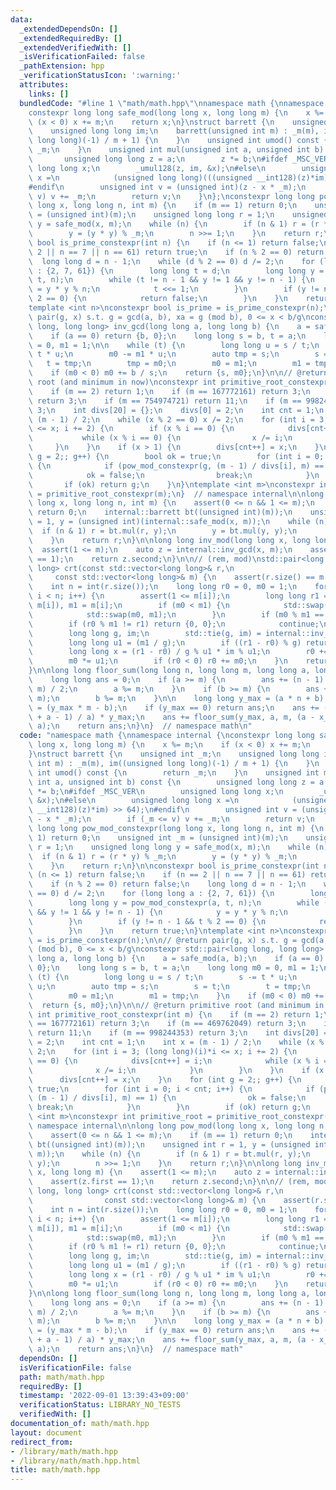 ```yaml
---
data:
  _extendedDependsOn: []
  _extendedRequiredBy: []
  _extendedVerifiedWith: []
  _isVerificationFailed: false
  _pathExtension: hpp
  _verificationStatusIcon: ':warning:'
  attributes:
    links: []
  bundledCode: "#line 1 \"math/math.hpp\"\nnamespace math {\nnamespace internal {\n\
    constexpr long long safe_mod(long long x, long long m) {\n    x %= m;\n    if\
    \ (x < 0) x += m;\n    return x;\n}\nstruct barrett {\n    unsigned int _m;\n\
    \    unsigned long long im;\n    barrett(unsigned int m) : _m(m), im((unsigned\
    \ long long)(-1) / m + 1) {\n    }\n    unsigned int umod() const {\n        return\
    \ _m;\n    }\n    unsigned int mul(unsigned int a, unsigned int b) const {\n \
    \       unsigned long long z = a;\n        z *= b;\n#ifdef _MSC_VER\n        unsigned\
    \ long long x;\n        _umul128(z, im, &x);\n#else\n        unsigned long long\
    \ x =\n            (unsigned long long)(((unsigned __int128)(z)*im) >> 64);\n\
    #endif\n        unsigned int v = (unsigned int)(z - x * _m);\n        if (_m <=\
    \ v) v += _m;\n        return v;\n    }\n};\nconstexpr long long pow_mod_constexpr(long\
    \ long x, long long n, int m) {\n    if (m == 1) return 0;\n    unsigned int _m\
    \ = (unsigned int)(m);\n    unsigned long long r = 1;\n    unsigned long long\
    \ y = safe_mod(x, m);\n    while (n) {\n        if (n & 1) r = (r * y) % _m;\n\
    \        y = (y * y) % _m;\n        n >>= 1;\n    }\n    return r;\n}\n\nconstexpr\
    \ bool is_prime_constexpr(int n) {\n    if (n <= 1) return false;\n    if (n ==\
    \ 2 || n == 7 || n == 61) return true;\n    if (n % 2 == 0) return false;\n  \
    \  long long d = n - 1;\n    while (d % 2 == 0) d /= 2;\n    for (long long a\
    \ : {2, 7, 61}) {\n        long long t = d;\n        long long y = pow_mod_constexpr(a,\
    \ t, n);\n        while (t != n - 1 && y != 1 && y != n - 1) {\n            y\
    \ = y * y % n;\n            t <<= 1;\n        }\n        if (y != n - 1 && t %\
    \ 2 == 0) {\n            return false;\n        }\n    }\n    return true;\n}\n\
    template <int n>\nconstexpr bool is_prime = is_prime_constexpr(n);\n\n// @return\
    \ pair(g, x) s.t. g = gcd(a, b), xa = g (mod b), 0 <= x < b/g\nconstexpr std::pair<long\
    \ long, long long> inv_gcd(long long a, long long b) {\n    a = safe_mod(a, b);\n\
    \    if (a == 0) return {b, 0};\n    long long s = b, t = a;\n    long long m0\
    \ = 0, m1 = 1;\n\n    while (t) {\n        long long u = s / t;\n        s -=\
    \ t * u;\n        m0 -= m1 * u;\n        auto tmp = s;\n        s = t;\n     \
    \   t = tmp;\n        tmp = m0;\n        m0 = m1;\n        m1 = tmp;\n    }\n\
    \    if (m0 < 0) m0 += b / s;\n    return {s, m0};\n}\n\n// @return primitive\
    \ root (and minimum in now)\nconstexpr int primitive_root_constexpr(int m) {\n\
    \    if (m == 2) return 1;\n    if (m == 167772161) return 3;\n    if (m == 469762049)\
    \ return 3;\n    if (m == 754974721) return 11;\n    if (m == 998244353) return\
    \ 3;\n    int divs[20] = {};\n    divs[0] = 2;\n    int cnt = 1;\n    int x =\
    \ (m - 1) / 2;\n    while (x % 2 == 0) x /= 2;\n    for (int i = 3; (long long)(i)*i\
    \ <= x; i += 2) {\n        if (x % i == 0) {\n            divs[cnt++] = i;\n \
    \           while (x % i == 0) {\n                x /= i;\n            }\n   \
    \     }\n    }\n    if (x > 1) {\n        divs[cnt++] = x;\n    }\n    for (int\
    \ g = 2;; g++) {\n        bool ok = true;\n        for (int i = 0; i < cnt; i++)\
    \ {\n            if (pow_mod_constexpr(g, (m - 1) / divs[i], m) == 1) {\n    \
    \            ok = false;\n                break;\n            }\n        }\n \
    \       if (ok) return g;\n    }\n}\ntemplate <int m>\nconstexpr int primitive_root\
    \ = primitive_root_constexpr(m);\n}  // namespace internal\n\nlong long pow_mod(long\
    \ long x, long long n, int m) {\n    assert(0 <= n && 1 <= m);\n    if (m == 1)\
    \ return 0;\n    internal::barrett bt((unsigned int)(m));\n    unsigned int r\
    \ = 1, y = (unsigned int)(internal::safe_mod(x, m));\n    while (n) {\n      \
    \  if (n & 1) r = bt.mul(r, y);\n        y = bt.mul(y, y);\n        n >>= 1;\n\
    \    }\n    return r;\n}\n\nlong long inv_mod(long long x, long long m) {\n  \
    \  assert(1 <= m);\n    auto z = internal::inv_gcd(x, m);\n    assert(z.first\
    \ == 1);\n    return z.second;\n}\n\n// (rem, mod)\nstd::pair<long long, long\
    \ long> crt(const std::vector<long long>& r,\n                               \
    \     const std::vector<long long>& m) {\n    assert(r.size() == m.size());\n\
    \    int n = int(r.size());\n    long long r0 = 0, m0 = 1;\n    for (int i = 0;\
    \ i < n; i++) {\n        assert(1 <= m[i]);\n        long long r1 = internal::safe_mod(r[i],\
    \ m[i]), m1 = m[i];\n        if (m0 < m1) {\n            std::swap(r0, r1);\n\
    \            std::swap(m0, m1);\n        }\n        if (m0 % m1 == 0) {\n    \
    \        if (r0 % m1 != r1) return {0, 0};\n            continue;\n        }\n\
    \        long long g, im;\n        std::tie(g, im) = internal::inv_gcd(m0, m1);\n\
    \        long long u1 = (m1 / g);\n        if ((r1 - r0) % g) return {0, 0};\n\
    \        long long x = (r1 - r0) / g % u1 * im % u1;\n        r0 += x * m0;\n\
    \        m0 *= u1;\n        if (r0 < 0) r0 += m0;\n    }\n    return {r0, m0};\n\
    }\n\nlong long floor_sum(long long n, long long m, long long a, long long b) {\n\
    \    long long ans = 0;\n    if (a >= m) {\n        ans += (n - 1) * n * (a /\
    \ m) / 2;\n        a %= m;\n    }\n    if (b >= m) {\n        ans += n * (b /\
    \ m);\n        b %= m;\n    }\n\n    long long y_max = (a * n + b) / m, x_max\
    \ = (y_max * m - b);\n    if (y_max == 0) return ans;\n    ans += (n - (x_max\
    \ + a - 1) / a) * y_max;\n    ans += floor_sum(y_max, a, m, (a - x_max % a) %\
    \ a);\n    return ans;\n}\n}  // namespace math\n"
  code: "namespace math {\nnamespace internal {\nconstexpr long long safe_mod(long\
    \ long x, long long m) {\n    x %= m;\n    if (x < 0) x += m;\n    return x;\n\
    }\nstruct barrett {\n    unsigned int _m;\n    unsigned long long im;\n    barrett(unsigned\
    \ int m) : _m(m), im((unsigned long long)(-1) / m + 1) {\n    }\n    unsigned\
    \ int umod() const {\n        return _m;\n    }\n    unsigned int mul(unsigned\
    \ int a, unsigned int b) const {\n        unsigned long long z = a;\n        z\
    \ *= b;\n#ifdef _MSC_VER\n        unsigned long long x;\n        _umul128(z, im,\
    \ &x);\n#else\n        unsigned long long x =\n            (unsigned long long)(((unsigned\
    \ __int128)(z)*im) >> 64);\n#endif\n        unsigned int v = (unsigned int)(z\
    \ - x * _m);\n        if (_m <= v) v += _m;\n        return v;\n    }\n};\nconstexpr\
    \ long long pow_mod_constexpr(long long x, long long n, int m) {\n    if (m ==\
    \ 1) return 0;\n    unsigned int _m = (unsigned int)(m);\n    unsigned long long\
    \ r = 1;\n    unsigned long long y = safe_mod(x, m);\n    while (n) {\n      \
    \  if (n & 1) r = (r * y) % _m;\n        y = (y * y) % _m;\n        n >>= 1;\n\
    \    }\n    return r;\n}\n\nconstexpr bool is_prime_constexpr(int n) {\n    if\
    \ (n <= 1) return false;\n    if (n == 2 || n == 7 || n == 61) return true;\n\
    \    if (n % 2 == 0) return false;\n    long long d = n - 1;\n    while (d % 2\
    \ == 0) d /= 2;\n    for (long long a : {2, 7, 61}) {\n        long long t = d;\n\
    \        long long y = pow_mod_constexpr(a, t, n);\n        while (t != n - 1\
    \ && y != 1 && y != n - 1) {\n            y = y * y % n;\n            t <<= 1;\n\
    \        }\n        if (y != n - 1 && t % 2 == 0) {\n            return false;\n\
    \        }\n    }\n    return true;\n}\ntemplate <int n>\nconstexpr bool is_prime\
    \ = is_prime_constexpr(n);\n\n// @return pair(g, x) s.t. g = gcd(a, b), xa = g\
    \ (mod b), 0 <= x < b/g\nconstexpr std::pair<long long, long long> inv_gcd(long\
    \ long a, long long b) {\n    a = safe_mod(a, b);\n    if (a == 0) return {b,\
    \ 0};\n    long long s = b, t = a;\n    long long m0 = 0, m1 = 1;\n\n    while\
    \ (t) {\n        long long u = s / t;\n        s -= t * u;\n        m0 -= m1 *\
    \ u;\n        auto tmp = s;\n        s = t;\n        t = tmp;\n        tmp = m0;\n\
    \        m0 = m1;\n        m1 = tmp;\n    }\n    if (m0 < 0) m0 += b / s;\n  \
    \  return {s, m0};\n}\n\n// @return primitive root (and minimum in now)\nconstexpr\
    \ int primitive_root_constexpr(int m) {\n    if (m == 2) return 1;\n    if (m\
    \ == 167772161) return 3;\n    if (m == 469762049) return 3;\n    if (m == 754974721)\
    \ return 11;\n    if (m == 998244353) return 3;\n    int divs[20] = {};\n    divs[0]\
    \ = 2;\n    int cnt = 1;\n    int x = (m - 1) / 2;\n    while (x % 2 == 0) x /=\
    \ 2;\n    for (int i = 3; (long long)(i)*i <= x; i += 2) {\n        if (x % i\
    \ == 0) {\n            divs[cnt++] = i;\n            while (x % i == 0) {\n  \
    \              x /= i;\n            }\n        }\n    }\n    if (x > 1) {\n  \
    \      divs[cnt++] = x;\n    }\n    for (int g = 2;; g++) {\n        bool ok =\
    \ true;\n        for (int i = 0; i < cnt; i++) {\n            if (pow_mod_constexpr(g,\
    \ (m - 1) / divs[i], m) == 1) {\n                ok = false;\n               \
    \ break;\n            }\n        }\n        if (ok) return g;\n    }\n}\ntemplate\
    \ <int m>\nconstexpr int primitive_root = primitive_root_constexpr(m);\n}  //\
    \ namespace internal\n\nlong long pow_mod(long long x, long long n, int m) {\n\
    \    assert(0 <= n && 1 <= m);\n    if (m == 1) return 0;\n    internal::barrett\
    \ bt((unsigned int)(m));\n    unsigned int r = 1, y = (unsigned int)(internal::safe_mod(x,\
    \ m));\n    while (n) {\n        if (n & 1) r = bt.mul(r, y);\n        y = bt.mul(y,\
    \ y);\n        n >>= 1;\n    }\n    return r;\n}\n\nlong long inv_mod(long long\
    \ x, long long m) {\n    assert(1 <= m);\n    auto z = internal::inv_gcd(x, m);\n\
    \    assert(z.first == 1);\n    return z.second;\n}\n\n// (rem, mod)\nstd::pair<long\
    \ long, long long> crt(const std::vector<long long>& r,\n                    \
    \                const std::vector<long long>& m) {\n    assert(r.size() == m.size());\n\
    \    int n = int(r.size());\n    long long r0 = 0, m0 = 1;\n    for (int i = 0;\
    \ i < n; i++) {\n        assert(1 <= m[i]);\n        long long r1 = internal::safe_mod(r[i],\
    \ m[i]), m1 = m[i];\n        if (m0 < m1) {\n            std::swap(r0, r1);\n\
    \            std::swap(m0, m1);\n        }\n        if (m0 % m1 == 0) {\n    \
    \        if (r0 % m1 != r1) return {0, 0};\n            continue;\n        }\n\
    \        long long g, im;\n        std::tie(g, im) = internal::inv_gcd(m0, m1);\n\
    \        long long u1 = (m1 / g);\n        if ((r1 - r0) % g) return {0, 0};\n\
    \        long long x = (r1 - r0) / g % u1 * im % u1;\n        r0 += x * m0;\n\
    \        m0 *= u1;\n        if (r0 < 0) r0 += m0;\n    }\n    return {r0, m0};\n\
    }\n\nlong long floor_sum(long long n, long long m, long long a, long long b) {\n\
    \    long long ans = 0;\n    if (a >= m) {\n        ans += (n - 1) * n * (a /\
    \ m) / 2;\n        a %= m;\n    }\n    if (b >= m) {\n        ans += n * (b /\
    \ m);\n        b %= m;\n    }\n\n    long long y_max = (a * n + b) / m, x_max\
    \ = (y_max * m - b);\n    if (y_max == 0) return ans;\n    ans += (n - (x_max\
    \ + a - 1) / a) * y_max;\n    ans += floor_sum(y_max, a, m, (a - x_max % a) %\
    \ a);\n    return ans;\n}\n}  // namespace math"
  dependsOn: []
  isVerificationFile: false
  path: math/math.hpp
  requiredBy: []
  timestamp: '2022-09-01 13:39:43+09:00'
  verificationStatus: LIBRARY_NO_TESTS
  verifiedWith: []
documentation_of: math/math.hpp
layout: document
redirect_from:
- /library/math/math.hpp
- /library/math/math.hpp.html
title: math/math.hpp
---
```

